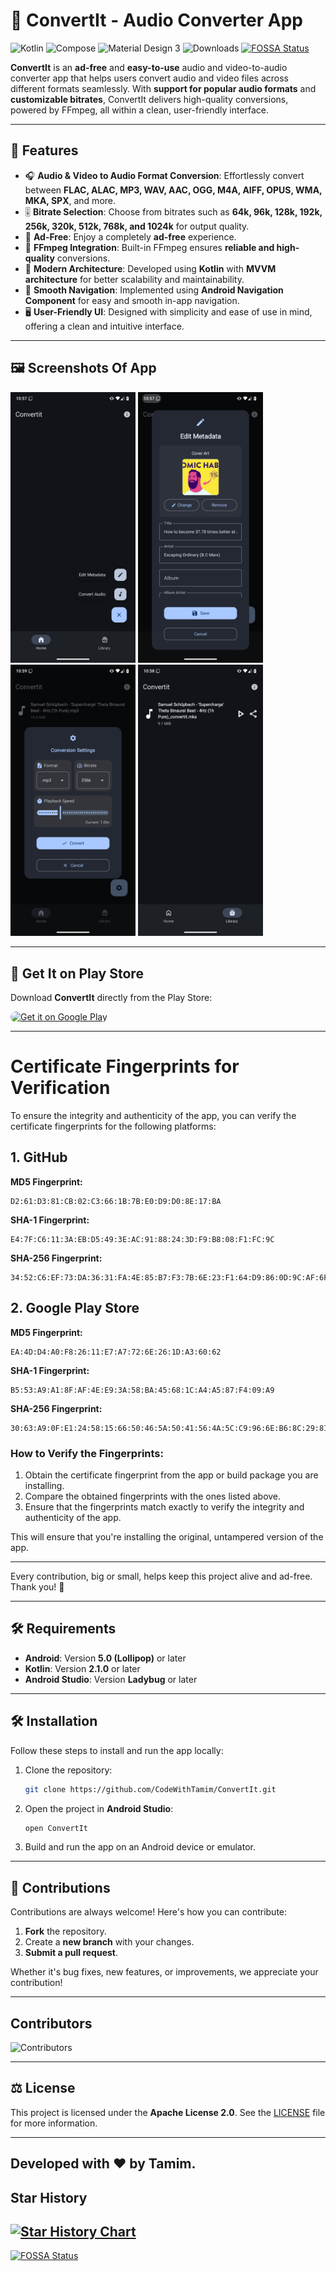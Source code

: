 # 🎵 ConvertIt - Audio Converter App
![Kotlin](https://img.shields.io/badge/Kotlin-7F52FF?style=for-the-badge&logo=kotlin&logoColor=white)
![Compose](https://img.shields.io/badge/Jetpack_Compose-343434?style=for-the-badge&logo=jetpack-compose)
![Material Design 3](https://img.shields.io/badge/Material%203-4285F4?style=for-the-badge&logo=material-design&logoColor=white)
![Downloads](https://img.shields.io/github/downloads/TheByteArray/ConvertIt/total?style=for-the-badge&logo=download)
[![FOSSA Status](https://app.fossa.com/api/projects/git%2Bgithub.com%2FCodeWithTamim%2FConvertit.svg?type=shield)](https://app.fossa.com/projects/git%2Bgithub.com%2FCodeWithTamim%2FConvertit?ref=badge_shield)

**ConvertIt** is an **ad-free** and **easy-to-use** audio and video-to-audio converter app that helps users convert audio and video files across different formats seamlessly. With **support for popular audio formats** and **customizable bitrates**, ConvertIt delivers high-quality conversions, powered by FFmpeg, all within a clean, user-friendly interface.

---

## 🚀 Features

- 🎧 **Audio & Video to Audio Format Conversion**: Effortlessly convert between **FLAC, ALAC, MP3, WAV, AAC, OGG, M4A, AIFF, OPUS, WMA, MKA, SPX**, and more.
- 🎚️ **Bitrate Selection**: Choose from bitrates such as **64k, 96k, 128k, 192k, 256k, 320k, 512k, 768k, and 1024k** for output quality.
- 📱 **Ad-Free**: Enjoy a completely **ad-free** experience.
- 🔧 **FFmpeg Integration**: Built-in FFmpeg ensures **reliable and high-quality** conversions.
- 📐 **Modern Architecture**: Developed using **Kotlin** with **MVVM architecture** for better scalability and maintainability.
- 🧭 **Smooth Navigation**: Implemented using **Android Navigation Component** for easy and smooth in-app navigation.
- 🖥️ **User-Friendly UI**: Designed with simplicity and ease of use in mind, offering a clean and intuitive interface.

---

## 🖼️ Screenshots Of App

<p align="left">
  <img src="images/image1.png" alt="Screenshot 1" width="200"/>
  <img src="images/image2.png" alt="Screenshot 2" width="200"/>
  <img src="images/image3.png" alt="Screenshot 3" width="200"/>
  <img src="images/image4.png" alt="Screenshot 3" width="200"/>
</p>

---

## 📱 Get It on Play Store

Download **ConvertIt** directly from the Play Store:

<p align="left">
  <a href="https://play.google.com/store/apps/details?id=com.nasahacker.convertit" target="_blank">
    <img alt="Get it on Google Play" style="border-radius:10px" src="https://img.shields.io/badge/Get%20it%20on-Google%20Play-4285F4?style=for-the-badge&logo=google-play&logoColor=white" width="200"/>
  </a>
</p>

---

# Certificate Fingerprints for Verification

To ensure the integrity and authenticity of the app, you can verify the certificate fingerprints for the following platforms:

## 1. GitHub

**MD5 Fingerprint:**

```
D2:61:D3:81:CB:02:C3:66:1B:7B:E0:D9:D0:8E:17:BA

```
**SHA-1 Fingerprint:**

```
E4:7F:C6:11:3A:EB:D5:49:3E:AC:91:88:24:3D:F9:B8:08:F1:FC:9C

```
**SHA-256 Fingerprint:**

```
34:52:C6:EF:73:DA:36:31:FA:4E:85:B7:F3:7B:6E:23:F1:64:D9:86:0D:9C:AF:6F:F1:BB:95:DC:89:D3:CF:D4

```
## 2. Google Play Store

**MD5 Fingerprint:**

```
EA:4D:D4:A0:F8:26:11:E7:A7:72:6E:26:1D:A3:60:62

```
**SHA-1 Fingerprint:**

```
B5:53:A9:A1:8F:AF:4E:E9:3A:58:BA:45:68:1C:A4:A5:87:F4:09:A9
```
**SHA-256 Fingerprint:**
```
30:63:A9:0F:E1:24:58:15:66:50:46:5A:50:41:56:4A:5C:C9:96:6E:B6:8C:29:81:E0:FC:39:B6:A4:62:ED:41
```

### How to Verify the Fingerprints:
1. Obtain the certificate fingerprint from the app or build package you are installing.
2. Compare the obtained fingerprints with the ones listed above.
3. Ensure that the fingerprints match exactly to verify the integrity and authenticity of the app.

This will ensure that you're installing the original, untampered version of the app.


---


Every contribution, big or small, helps keep this project alive and ad-free. Thank you! 💖

---

## 🛠️ Requirements

- **Android**: Version **5.0 (Lollipop)** or later
- **Kotlin**: Version **2.1.0** or later
- **Android Studio**: Version **Ladybug** or later

---

## 🛠️ Installation

Follow these steps to install and run the app locally:

1. Clone the repository:
    ```bash
    git clone https://github.com/CodeWithTamim/ConvertIt.git
    ```

2. Open the project in **Android Studio**:
    ```bash
    open ConvertIt
    ```

3. Build and run the app on an Android device or emulator.

---

## 🤝 Contributions

Contributions are always welcome! Here's how you can contribute:

1. **Fork** the repository.
2. Create a **new branch** with your changes.
3. **Submit a pull request**.

Whether it's bug fixes, new features, or improvements, we appreciate your contribution!

---
## Contributors

![Contributors](https://contributors-img.web.app/image?repo=TheByteArray/ConvertIt)

---

## ⚖️ License

This project is licensed under the **Apache License 2.0**. See the [LICENSE](LICENSE) file for more information.

---

Developed with ❤️ by **Tamim**.
---
## Star History

[![Star History Chart](https://api.star-history.com/svg?repos=codewithtamim/convertit&type=Date)](https://www.star-history.com/#TheByteArray/convertit&Date)
---

[![FOSSA Status](https://app.fossa.com/api/projects/git%2Bgithub.com%2FCodeWithTamim%2FConvertit.svg?type=large)](https://app.fossa.com/projects/git%2Bgithub.com%2FTheByteArray%2FConvertit?ref=badge_large)
